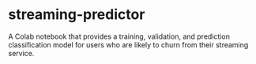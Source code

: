 # streaming-predictor
A Colab notebook that provides a training, validation, and prediction classification model for users who are likely to churn from their streaming service.

